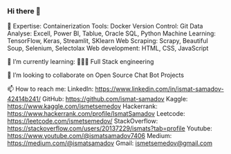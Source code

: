 ### Hi there 👋


🔭 Expertise:
  Containerization Tools: Docker
  Version Control: Git
  Data Analyse: Excell, Power BI, Tablue, Oracle SQL, Python
  Machine Learning: TensorFlow, Keras, Streamlit, SKlearn
  Web Scraping: Scrapy, Beautiful Soup, Selenium, Selectolax
  Web development: HTML, CSS, JavaScript

🌱 I’m currently learning:
  👨🏻‍💻 Full Stack engineering

👯 I’m looking to collaborate on Open Source Chat Bot Projects

📫 How to reach me:
  LinkedIn: https://www.linkedin.com/in/ismat-samadov-42414b241/
  GitHub: https://github.com/ismat-samadov
  Kaggle: https://www.kaggle.com/ismetsemedov
  Hackerrank: https://www.hackerrank.com/profile/IsmatSamadov
  Leetcode: https://leetcode.com/ismetsemedov/
  StackOverflow: https://stackoverflow.com/users/20137229/ismats?tab=profile
  Youtube: https://www.youtube.com/@ismatsamadov7406
  Medium: https://medium.com/@ismatsamadov
  Gmail: ismetsemedov@gmail.com


